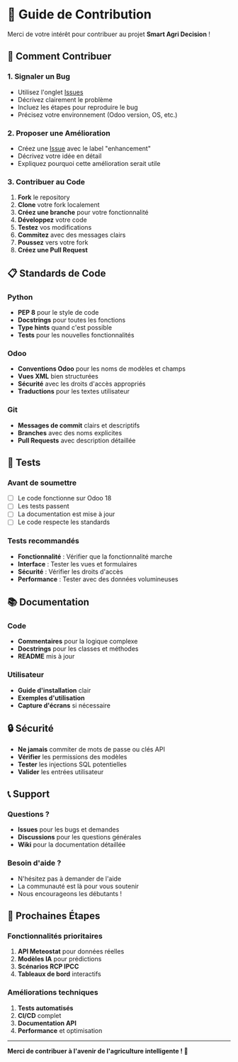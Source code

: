 # 🤝 Guide de Contribution

Merci de votre intérêt pour contribuer au projet **Smart Agri Decision** ! 

## 🚀 Comment Contribuer

### 1. **Signaler un Bug**
- Utilisez l'onglet [Issues](https://github.com/hajarol18/smartagri/issues)
- Décrivez clairement le problème
- Incluez les étapes pour reproduire le bug
- Précisez votre environnement (Odoo version, OS, etc.)

### 2. **Proposer une Amélioration**
- Créez une [Issue](https://github.com/hajarol18/smartagri/issues) avec le label "enhancement"
- Décrivez votre idée en détail
- Expliquez pourquoi cette amélioration serait utile

### 3. **Contribuer au Code**
1. **Fork** le repository
2. **Clone** votre fork localement
3. **Créez une branche** pour votre fonctionnalité
4. **Développez** votre code
5. **Testez** vos modifications
6. **Commitez** avec des messages clairs
7. **Poussez** vers votre fork
8. **Créez une Pull Request**

## 📋 Standards de Code

### Python
- **PEP 8** pour le style de code
- **Docstrings** pour toutes les fonctions
- **Type hints** quand c'est possible
- **Tests** pour les nouvelles fonctionnalités

### Odoo
- **Conventions Odoo** pour les noms de modèles et champs
- **Vues XML** bien structurées
- **Sécurité** avec les droits d'accès appropriés
- **Traductions** pour les textes utilisateur

### Git
- **Messages de commit** clairs et descriptifs
- **Branches** avec des noms explicites
- **Pull Requests** avec description détaillée

## 🧪 Tests

### Avant de soumettre
- [ ] Le code fonctionne sur Odoo 18
- [ ] Les tests passent
- [ ] La documentation est mise à jour
- [ ] Le code respecte les standards

### Tests recommandés
- **Fonctionnalité** : Vérifier que la fonctionnalité marche
- **Interface** : Tester les vues et formulaires
- **Sécurité** : Vérifier les droits d'accès
- **Performance** : Tester avec des données volumineuses

## 📚 Documentation

### Code
- **Commentaires** pour la logique complexe
- **Docstrings** pour les classes et méthodes
- **README** mis à jour

### Utilisateur
- **Guide d'installation** clair
- **Exemples d'utilisation**
- **Capture d'écrans** si nécessaire

## 🔒 Sécurité

- **Ne jamais** commiter de mots de passe ou clés API
- **Vérifier** les permissions des modèles
- **Tester** les injections SQL potentielles
- **Valider** les entrées utilisateur

## 📞 Support

### Questions ?
- **Issues** pour les bugs et demandes
- **Discussions** pour les questions générales
- **Wiki** pour la documentation détaillée

### Besoin d'aide ?
- N'hésitez pas à demander de l'aide
- La communauté est là pour vous soutenir
- Nous encourageons les débutants !

## 🎯 Prochaines Étapes

### Fonctionnalités prioritaires
1. **API Meteostat** pour données réelles
2. **Modèles IA** pour prédictions
3. **Scénarios RCP IPCC**
4. **Tableaux de bord** interactifs

### Améliorations techniques
1. **Tests automatisés**
2. **CI/CD** complet
3. **Documentation API**
4. **Performance** et optimisation

---

**Merci de contribuer à l'avenir de l'agriculture intelligente ! 🌾**
